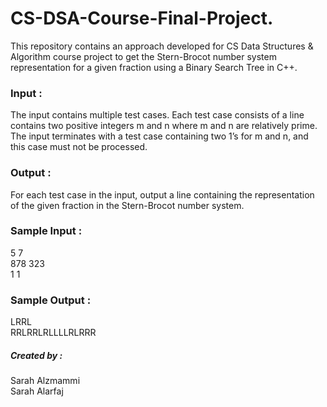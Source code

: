 # CS-DSA-Course-Final-Project.

This repository contains an approach developed for CS Data Structures & Algorithm course project to get the Stern-Brocot number system representation for a given fraction using a Binary Search Tree in C++.

### Input :

The input contains multiple test cases. Each test case consists of a line contains two positive integers
m and n where m and n are relatively prime. The input terminates with a test case containing two 1’s
for m and n, and this case must not be processed.

### Output :

For each test case in the input, output a line containing the representation of the given fraction in
the Stern-Brocot number system.

### Sample Input :

5 7\
878 323\
1 1

### Sample Output :

LRRL\
RRLRRLRLLLLRLRRR

##### Created by :

Sarah Alzmammi\
 Sarah Alarfaj
